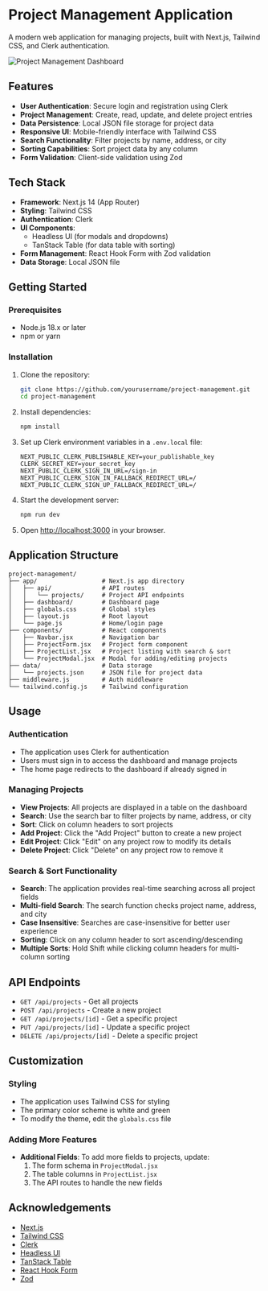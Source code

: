 # Project Management Application

A modern web application for managing projects, built with Next.js, Tailwind CSS, and Clerk authentication.

![Project Management Dashboard](https://placeholder-image.com/dashboard-screenshot.png)

## Features

- **User Authentication**: Secure login and registration using Clerk
- **Project Management**: Create, read, update, and delete project entries
- **Data Persistence**: Local JSON file storage for project data
- **Responsive UI**: Mobile-friendly interface with Tailwind CSS
- **Search Functionality**: Filter projects by name, address, or city
- **Sorting Capabilities**: Sort project data by any column
- **Form Validation**: Client-side validation using Zod

## Tech Stack

- **Framework**: Next.js 14 (App Router)
- **Styling**: Tailwind CSS
- **Authentication**: Clerk
- **UI Components**:
  - Headless UI (for modals and dropdowns)
  - TanStack Table (for data table with sorting)
- **Form Management**: React Hook Form with Zod validation
- **Data Storage**: Local JSON file

## Getting Started

### Prerequisites

- Node.js 18.x or later
- npm or yarn

### Installation

1. Clone the repository:
   ```bash
   git clone https://github.com/yourusername/project-management.git
   cd project-management
   ```

2. Install dependencies:
   ```bash
   npm install
   ```

3. Set up Clerk environment variables in a `.env.local` file:
   ```
   NEXT_PUBLIC_CLERK_PUBLISHABLE_KEY=your_publishable_key
   CLERK_SECRET_KEY=your_secret_key
   NEXT_PUBLIC_CLERK_SIGN_IN_URL=/sign-in
   NEXT_PUBLIC_CLERK_SIGN_IN_FALLBACK_REDIRECT_URL=/
   NEXT_PUBLIC_CLERK_SIGN_UP_FALLBACK_REDIRECT_URL=/
   ```

4. Start the development server:
   ```bash
   npm run dev
   ```

5. Open [http://localhost:3000](http://localhost:3000) in your browser.

## Application Structure

```
project-management/
├── app/                  # Next.js app directory
│   ├── api/              # API routes
│   │   └── projects/     # Project API endpoints
│   ├── dashboard/        # Dashboard page
│   ├── globals.css       # Global styles
│   ├── layout.js         # Root layout
│   └── page.js           # Home/login page
├── components/           # React components
│   ├── Navbar.jsx        # Navigation bar
│   ├── ProjectForm.jsx   # Project form component
│   ├── ProjectList.jsx   # Project listing with search & sort
│   └── ProjectModal.jsx  # Modal for adding/editing projects
├── data/                 # Data storage
│   └── projects.json     # JSON file for project data
├── middleware.js         # Auth middleware
└── tailwind.config.js    # Tailwind configuration
```

## Usage

### Authentication

- The application uses Clerk for authentication
- Users must sign in to access the dashboard and manage projects
- The home page redirects to the dashboard if already signed in

### Managing Projects

- **View Projects**: All projects are displayed in a table on the dashboard
- **Search**: Use the search bar to filter projects by name, address, or city
- **Sort**: Click on column headers to sort projects
- **Add Project**: Click the "Add Project" button to create a new project
- **Edit Project**: Click "Edit" on any project row to modify its details
- **Delete Project**: Click "Delete" on any project row to remove it

### Search & Sort Functionality

- **Search**: The application provides real-time searching across all project fields
- **Multi-field Search**: The search function checks project name, address, and city
- **Case Insensitive**: Searches are case-insensitive for better user experience
- **Sorting**: Click on any column header to sort ascending/descending
- **Multiple Sorts**: Hold Shift while clicking column headers for multi-column sorting

## API Endpoints

- `GET /api/projects` - Get all projects
- `POST /api/projects` - Create a new project
- `GET /api/projects/[id]` - Get a specific project
- `PUT /api/projects/[id]` - Update a specific project
- `DELETE /api/projects/[id]` - Delete a specific project

## Customization

### Styling

- The application uses Tailwind CSS for styling
- The primary color scheme is white and green
- To modify the theme, edit the `globals.css` file

### Adding More Features

- **Additional Fields**: To add more fields to projects, update:
  1. The form schema in `ProjectModal.jsx`
  2. The table columns in `ProjectList.jsx`
  3. The API routes to handle the new fields

## Acknowledgements

- [Next.js](https://nextjs.org/)
- [Tailwind CSS](https://tailwindcss.com/)
- [Clerk](https://clerk.dev/)
- [Headless UI](https://headlessui.dev/)
- [TanStack Table](https://tanstack.com/table/latest)
- [React Hook Form](https://react-hook-form.com/)
- [Zod](https://zod.dev/)
